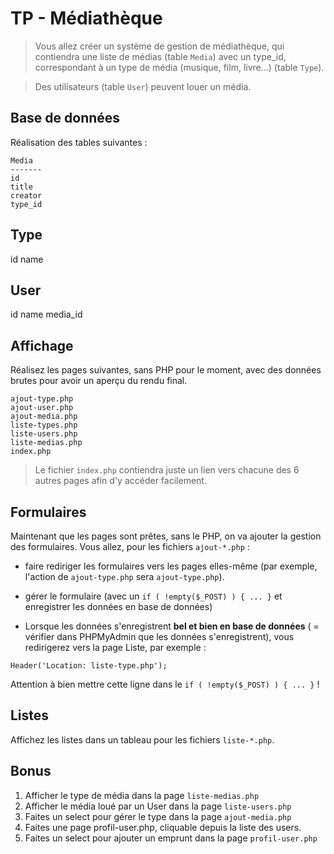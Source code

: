 # TP - Médiathèque

> Vous allez créer un système de gestion de médiathèque, qui contiendra une liste de médias (table `Media`) avec un type_id, correspondant à un type de média (musique, film, livre...) (table `Type`).

> Des utilisateurs (table `User`) peuvent louer un média.

## Base de données

Réalisation des tables suivantes :
```
Media
-------
id
title
creator
type_id
```

Type
-------
id
name

User
-------
id
name
media_id


## Affichage

Réalisez les pages suivantes, sans PHP pour le moment, avec des données brutes pour avoir un aperçu du rendu final.

```
ajout-type.php
ajout-user.php
ajout-media.php
liste-types.php
liste-users.php
liste-medias.php
index.php
```

> Le fichier `index.php` contiendra juste un lien vers chacune des 6 autres pages afin d'y accéder facilement.

## Formulaires

Maintenant que les pages sont prêtes, sans le PHP, on va ajouter la gestion des formulaires. Vous allez, pour les fichiers `ajout-*.php` :

- faire rediriger les formulaires vers les pages elles-même (par exemple, l'action de `ajout-type.php` sera `ajout-type.php`).

- gérer le formulaire (avec un `if ( !empty($_POST) ) { ... }` et enregistrer les données en base de données)

- Lorsque les données s'enregistrent **bel et bien en base de données** ( = vérifier dans PHPMyAdmin que les données s'enregistrent), vous redirigerez vers la page Liste, par exemple :

`Header('Location: liste-type.php');`

Attention à bien mettre cette ligne dans le `if ( !empty($_POST) ) { ... }` !

## Listes

Affichez les listes dans un tableau pour les fichiers `liste-*.php`.

## Bonus 

1. Afficher le type de média dans la page `liste-medias.php`
2. Afficher le média loué par un User dans la page `liste-users.php`
3. Faites un select pour gérer le type dans la page `ajout-media.php`
4. Faites une page profil-user.php, cliquable depuis la liste des users.
5. Faites un select pour ajouter un emprunt dans la page `profil-user.php`
